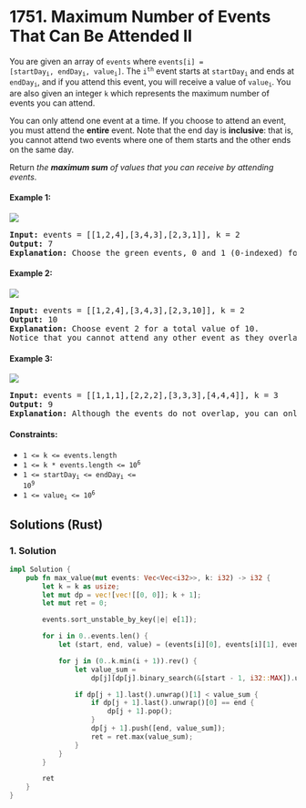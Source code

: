# 1751. Maximum Number of Events That Can Be Attended II
You are given an array of `events` where <code>events[i] = [startDay<sub>i</sub>, endDay<sub>i</sub>, value<sub>i</sub>]</code>. The <code>i<sup>th</sup></code> event starts at <code>startDay<sub>i</sub></code> and ends at <code>endDay<sub>i</sub></code>, and if you attend this event, you will receive a value of <code>value<sub>i</sub></code>. You are also given an integer `k` which represents the maximum number of events you can attend.

You can only attend one event at a time. If you choose to attend an event, you must attend the **entire** event. Note that the end day is **inclusive**: that is, you cannot attend two events where one of them starts and the other ends on the same day.

Return *the **maximum sum** of values that you can receive by attending events*.

#### Example 1:
![](https://assets.leetcode.com/uploads/2021/01/10/screenshot-2021-01-11-at-60048-pm.png)
<pre>
<strong>Input:</strong> events = [[1,2,4],[3,4,3],[2,3,1]], k = 2
<strong>Output:</strong> 7
<strong>Explanation:</strong> Choose the green events, 0 and 1 (0-indexed) for a total value of 4 + 3 = 7.
</pre>

#### Example 2:
![](https://assets.leetcode.com/uploads/2021/01/10/screenshot-2021-01-11-at-60150-pm.png)
<pre>
<strong>Input:</strong> events = [[1,2,4],[3,4,3],[2,3,10]], k = 2
<strong>Output:</strong> 10
<strong>Explanation:</strong> Choose event 2 for a total value of 10.
Notice that you cannot attend any other event as they overlap, and that you do not have to attend k events.
</pre>

#### Example 3:
![](https://assets.leetcode.com/uploads/2021/01/10/screenshot-2021-01-11-at-60703-pm.png)
<pre>
<strong>Input:</strong> events = [[1,1,1],[2,2,2],[3,3,3],[4,4,4]], k = 3
<strong>Output:</strong> 9
<strong>Explanation:</strong> Although the events do not overlap, you can only attend 3 events. Pick the highest valued three.
</pre>

#### Constraints:
* `1 <= k <= events.length`
* <code>1 <= k * events.length <= 10<sup>6</sup></code>
* <code>1 <= startDay<sub>i</sub> <= endDay<sub>i</sub> <= 10<sup>9</sup></code>
* <code>1 <= value<sub>i</sub> <= 10<sup>6</sup></code>

## Solutions (Rust)

### 1. Solution
```Rust
impl Solution {
    pub fn max_value(mut events: Vec<Vec<i32>>, k: i32) -> i32 {
        let k = k as usize;
        let mut dp = vec![vec![[0, 0]]; k + 1];
        let mut ret = 0;

        events.sort_unstable_by_key(|e| e[1]);

        for i in 0..events.len() {
            let (start, end, value) = (events[i][0], events[i][1], events[i][2]);

            for j in (0..k.min(i + 1)).rev() {
                let value_sum =
                    dp[j][dp[j].binary_search(&[start - 1, i32::MAX]).unwrap_err() - 1][1] + value;

                if dp[j + 1].last().unwrap()[1] < value_sum {
                    if dp[j + 1].last().unwrap()[0] == end {
                        dp[j + 1].pop();
                    }
                    dp[j + 1].push([end, value_sum]);
                    ret = ret.max(value_sum);
                }
            }
        }

        ret
    }
}
```
